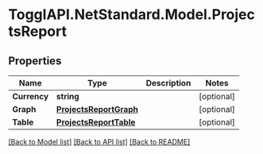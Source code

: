 # TogglAPI.NetStandard.Model.ProjectsReport
## Properties

Name | Type | Description | Notes
------------ | ------------- | ------------- | -------------
**Currency** | **string** |  | [optional] 
**Graph** | [**ProjectsReportGraph**](ProjectsReportGraph.md) |  | [optional] 
**Table** | [**ProjectsReportTable**](ProjectsReportTable.md) |  | [optional] 

[[Back to Model list]](../README.md#documentation-for-models) [[Back to API list]](../README.md#documentation-for-api-endpoints) [[Back to README]](../README.md)

